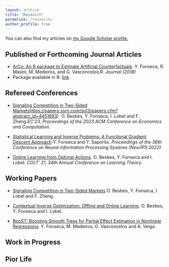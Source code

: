 ```yaml
---
layout: archive
title: "Research"
permalink: /research/
author_profile: true
---
```



You can also find my articles on <u><a href="{{https://scholar.google.com/citations?user=hr1PnUkAAAAJ&hl=en&oi=ao}}">my Google Scholar profile</a>.</u>


## Published or Forthcoming Journal Articles

-  [ArCo: An R package to Estimate Artificial Counterfactuals](https://journal.r-project.org/archive/2018/RJ-2018-016/RJ-2018-016.pdf). Y. Fonseca, R. Masini, M. Medeiros, and G. Vasconcelos.<em>R. Journal (2018)</em>
  - Package available in R: [link](https://cran.r-project.org/web/packages/ArCo/index.html)

## Refereed Conferences

-  [Signaling Competition in Two-Sided Markets](https://papers.ssrn.com/sol3/papers.cfm?abstract_id=4451693)https://papers.ssrn.com/sol3/papers.cfm?abstract_id=4451693). O. Besbes, Y. Fonseca, I. Lobel and F. Zheng.<em>EC'23, Proceedings of the 2023 ACM Conference on Economics and Computation.</em>

-  [Statistical Learning and Inverse Problems: A Functional Gradient Descent Approach](https://proceedings.neurips.cc/paper_files/paper/2022/file/3e8b1835833ef809059efa74b9df6805-Paper-Conference.pdf) Y. Fonseca and Y. Saporito. <em>Proceedings of the 36th Conference on Neural Information Processing Systems (NeurIPS 2022)</em>
  
-  [Online Learning from Optimal Actions](https://proceedings.mlr.press/v134/besbes21a.html). O. Besbes, Y. Fonseca and I. Lobel. <em>COLT' 21, 34th Annual Conference on Learning Theory.</em> 

## Working Papers

-  [Signaling Competition in Two-Sided Markets]([http://effectif.com/nesta](https://papers.ssrn.com/sol3/papers.cfm?abstract_id=4451693)https://papers.ssrn.com/sol3/papers.cfm?abstract_id=4451693) O. Besbes, Y. Fonseca, I. Lobel and F. Zheng.

-  [Contextual Inverse Optimization: Offline and Online Learning](https://arxiv.org/pdf/2106.14015.pdf). O. Besbes, Y. Fonseca and I. Lobel.

-  [BooST: Boosting Smooth Trees for Partial Effect Estimation in Nonlinear Regressions](https://arxiv.org/pdf/1808.03698.pdf). Y. Fonseca, M. Medeiros, G. Vasconcelos and A. Veiga.

## Work in Progress

## Pior Life




